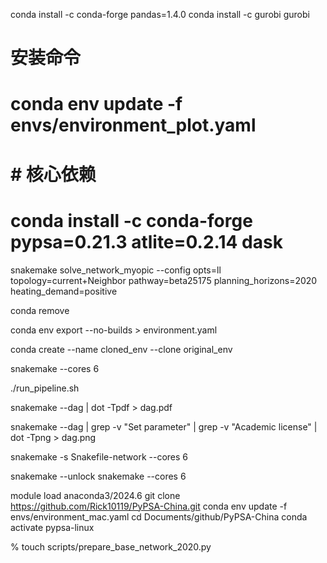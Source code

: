 conda install -c conda-forge pandas=1.4.0
conda install -c gurobi gurobi

# 安装命令
# conda env update -f envs/environment_plot.yaml

# # 核心依赖
# conda install -c conda-forge pypsa=0.21.3 atlite=0.2.14 dask

snakemake solve_network_myopic --config opts=ll topology=current+Neighbor pathway=beta25175 planning_horizons=2020 heating_demand=positive

conda remove

conda env export --no-builds > environment.yaml

conda create --name cloned_env --clone original_env

snakemake --cores 6

./run_pipeline.sh

snakemake --dag | dot -Tpdf > dag.pdf

snakemake --dag | grep -v "Set parameter" | grep -v "Academic license" | dot -Tpng > dag.png

snakemake -s Snakefile-network --cores 6

snakemake --unlock
snakemake --cores 6

module load anaconda3/2024.6
git clone https://github.com/Rick10119/PyPSA-China.git
conda env update -f envs/environment_mac.yaml
cd Documents/github/PyPSA-China
conda activate pypsa-linux

% touch scripts/prepare_base_network_2020.py
